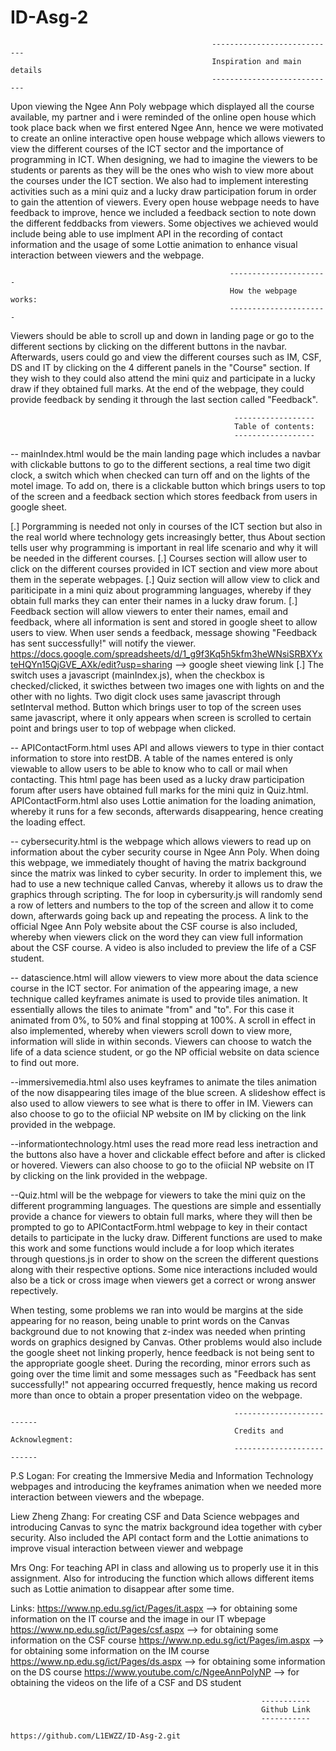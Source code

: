 # ID-Asg-2
                                                 ----------------------------
                                                 Inspiration and main details
                                                 ----------------------------
Upon viewing the Ngee Ann Poly webpage which displayed all the course available, my partner and i were reminded of the online open house which took place back when we first entered Ngee Ann, hence we were motivated to create an online interactive open house webpage which allows viewers to view the different courses of the ICT sector and the importance of programming in ICT. When designing, we had to imagine the viewers to be students or parents as they will be the ones who wish to view more about the courses under the ICT section. We also had to implement interesting activities such as a mini quiz and a lucky draw participation forum in order to gain the attention of viewers. Every open house webpage needs to have feedback to improve, hence we included a feedback section to note down the different feddbacks from viewers. Some objectives we achieved would include being able to use implment API in the recording of contact information and the usage of some Lottie animation to enhance visual interaction between viewers and the webpage.  

                                                     ----------------------
                                                     How the webpage works:
                                                     ----------------------
Viewers should be able to scroll up and down in landing page or go to the different sections by clicking on the different buttons in the navbar. Afterwards, users could go and view the different courses such as IM, CSF, DS and IT by clicking on the 4 different panels in the "Course" section. If they wish to they could also attend the mini quiz and participate in a lucky draw if they obtained full marks. At the end of the webpage, they could provide feedback by sending it through the last section called "Feedback".

                                                      ------------------
                                                      Table of contents:
                                                      ------------------
-- mainIndex.html would be the main landing page which includes a navbar with clickable buttons to go to the different sections, a real time two digit clock, a switch which when checked can turn off and on the lights of the motel image. To add on, there is a clickable button which brings users to top of the screen and a feedback section which stores feedback from users in google sheet.

[.] Porgramming is needed not only in courses of the ICT section but also in the real world where technology gets increasingly better, thus About section tells user why programming is important in real life scenario and why it will be needed in the different courses.
[.] Courses section will allow user to click on the different courses provided in ICT section and view more about them in the seperate webpages.
[.] Quiz section will allow view to click and pariticipate in a mini quiz about programming languages, whereby if they obtain full marks they can enter their names in a lucky draw forum.
[.] Feedback section will allow viewers to enter their names, email and feedback, where all information is sent and stored in google sheet to allow users to view. When user sends a feedback, message showing "Feedback has sent successfully!" will notify the viewer.
https://docs.google.com/spreadsheets/d/1_g9f3Kq5h5kfm3heWNsiSRBXYxteHQYn15QjGVE_AXk/edit?usp=sharing --> google sheet viewing link 
[.] The switch uses a javascript (mainIndex.js), when the checkbox is checked/clicked, it swicthes between two images one with lights on and the other with no lights. Two digit clock uses same javascript through setInterval method. Button which brings user to top of the screen uses same javascript, where it only appears when screen is scrolled to certain point and brings user to top of webpage when clicked.


-- APIContactForm.html uses API and allows viewers to type in thier contact information to store into restDB. A table of the names entered is only viewable to allow users to be able to know who to call or mail when contacting. This html page has been used as a lucky draw participation forum after users have obtained full marks for the mini quiz in Quiz.html. APIContactForm.html also uses Lottie animation for the loading animation, whereby it runs for a few seconds, afterwards disappearing, hence creating the loading effect.


-- cybersecurity.html is the webpage which allows viewers to read up on information about the cyber security course in Ngee Ann Poly. When doing this webpage, we immediately thought of having the matrix background since the matrix was linked to cyber security. In order to implement this, we had to use a new technique called Canvas, whereby it allows us to draw the graphics through scripting. The for loop in cybersurity.js will randomly send a row of letters and numbers to the top of the screen and allow it to come down, afterwards going back up and repeating the process. A link to the official Ngee Ann Poly website about the CSF course is also included, whereby when viewers click on the word they can view full information about the CSF course. A video is also included to preview the life of a CSF student.


-- datascience.html will allow viewers to view more about the data science course in the ICT sector. For animation of the appearing image, a new technique called keyframes animate is used to provide tiles animation. It essentially allows the tiles to animate "from" and "to". For this case it animated from 0%, to 50% and final stopping at 100%. A scroll in effect in also implemented, whereby when viewers scroll down to view more, information will slide in within seconds. Viewers can choose to watch the life of a data science student, or go the NP official website on data science to find out more. 


--immersivemedia.html also uses keyframes to animate the tiles animation of the now disappearing tiles image of the blue screen. A slideshow effect is also used to allow viewers to see what is there to offer in IM. Viewers can also choose to go to the ofiicial NP website on IM by clicking on the link provided in the webpage. 


--informationtechnology.html uses the read more read less inetraction and the buttons also have a hover and clickable effect before and after is clicked or hovered. Viewers can also choose to go to the ofiicial NP website on IT by clicking on the link provided in the webpage. 


--Quiz.html will be the webpage for viewers to take the mini quiz on the different programming languages. The questions are simple and essentially provide a chance for viewers to obtain full marks, where they will then be prompted to go to APIContactForm.html webpage to key in their contact details to participate in the lucky draw. Different functions are used to make this work and some functions would include a for loop which iterates through questions.js in order to show on the screen the different questions along with their respective options.
Some nice interactions included would also be a tick or cross image when viewers get a correct or wrong answer repectively.


When testing, some problems we ran into would be margins at the side appearing for no reason, being unable to print words on the Canvas background due to not knowing that z-index was needed when printing words on graphics designed by Canvas. Other problems would also include the google sheet not linking properly, hence feedback is not being sent to the appropriate google sheet. During the recording, minor errors such as going over the time limit and some messages such as "Feedback has sent successfully!" not appearing occurred frequestly, hence making us record more than once to obtain a proper presentation video on the webpage. 

                                                      --------------------------
                                                      Credits and Acknowlegment:
                                                      --------------------------
P.S Logan: 
    For creating the Immersive Media and Information Technology webpages and introducing the keyframes animation when we needed more interaction between viewers and the wbepage. 

Liew Zheng Zhang:
    For creating CSF and Data Science webpages and introducing Canvas to sync the matrix background idea together with cyber security. Also included the API contact form and the Lottie animations to improve visual interaction between viewer and webpage

Mrs Ong:
    For teaching API in class and allowing us to properly use it in this assignment. Also for introducing the function which allows different items such as Lottie animation to disappear after some time. 

Links:
    https://www.np.edu.sg/ict/Pages/it.aspx   -->  for obtaining some information on the IT course and the image in our IT wbepage 
    https://www.np.edu.sg/ict/Pages/csf.aspx  -->  for obtaining some information on the CSF course 
    https://www.np.edu.sg/ict/Pages/im.aspx   -->  for obtaining some information on the IM course
    https://www.np.edu.sg/ict/Pages/ds.aspx   -->  for obtaining some information on the DS course
    https://www.youtube.com/c/NgeeAnnPolyNP   --> for obtaining the videos on the life of a CSF and DS student 


                                                            -----------
                                                            Github Link
                                                            -----------
                                                https://github.com/L1EWZZ/ID-Asg-2.git